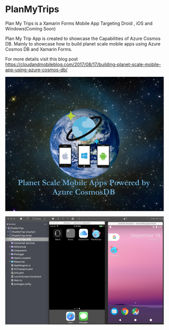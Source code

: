 # PlanMyTrips
Plan My Trips is a Xamarin Forms Mobile App Targeting Droid , iOS and Windows(Coming Soon)

Plan My Trip App is created to showcase the Capabilities of Azure Cosmos DB.
Mainly to showcase how to build planet scale mobile apps using Azure Cosmos DB and Xamarin Forms.

For more details visit this blog post 
https://cloudandmobileblog.com/2017/08/17/building-planet-scale-mobile-app-using-azure-cosmos-db/

![Cover](https://github.com/abhiongithub/PlanMyTrips/blob/master/Screenshots/earth.png)

![Screenshot](https://github.com/abhiongithub/PlanMyTrips/blob/master/Screenshots/iOS%20and%20Android.png)
